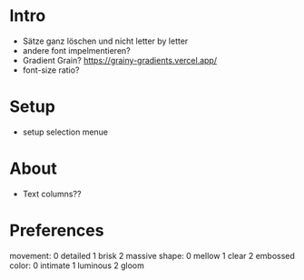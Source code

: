 # Intro

- Sätze ganz löschen und nicht letter by letter
- andere font impelmentieren?
- Gradient Grain? https://grainy-gradients.vercel.app/
- font-size ratio?

# Setup

- setup selection menue

# About

- Text columns??

# Preferences

movement: 0 detailed 1 brisk 2 massive
shape: 0 mellow 1 clear 2 embossed
color: 0 intimate 1 luminous 2 gloom
